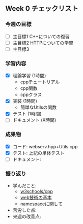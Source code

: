 ## Week 0 チェックリスト

### 今週の目標
- [ ] 主目標1  C++についての復習
- [ ] 主目標2  HTTPについての学習
- [ ] 主目標3

### 学習内容
- [x] 理論学習 (1時間)  
  - cppチュートリアル  
  - cpp関数  
  - cppクラス  
- [x] 実装 (1時間)  
  - 簡単なUtilsの関数  
- [x] テスト (1時間)
- [ ] ドキュメント (X時間)

### 成果物
- [x] コード: webserv.hpp+Utils.cpp
- [x] テスト: 上記の単体テスト
- [ ] ドキュメント: 

### 振り返り
- 学んだこと:
  - [w3schools/cpp](https://www.w3schools.com/cpp)  
  - [web技術の基本](https://qiita.com/Nao52/items/a12402f8e21a9b9ba961)
  - namespaceに関して
- 苦労した点:
- 来週の改善点: